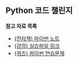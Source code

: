 ## Python 코드 챌린지

**참고 자료 목록**

- [(전자책) 파이썬 노트](https://wikidocs.net/book/6708)
- [(강의) 실습파일 링크](https://github.com/teddylee777/code-challenge/tree/main/00-Python/00-lecture/%EC%8B%A4%EC%8A%B5)
- [(퀴즈) 파이썬 연습문제](https://github.com/teddylee777/code-challenge/tree/main/00-Python/01-practice)
